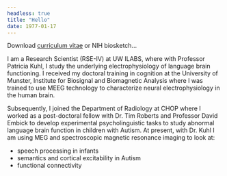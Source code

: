 ```yaml
---
headless: true
title: "Hello"
date: 1977-01-17
---
```


Download [curriculum vitae](.posts/images/resume.pdf) or NIH biosketch...

I am a Research Scientist (RSE-IV) at UW ILABS, where with Professor Patricia Kuhl, I study the underlying electrophysiology of language brain functioning. I received my doctoral training in cognition at the University of Munster, Institute for Biosignal and Biomagnetic Analysis where I was trained to use MEEG technology to characterize neural electrophysiology in the human brain.

Subsequently, I joined the Department of Radiology at CHOP where I worked as a post-doctoral fellow with Dr. Tim Roberts and Professor David Embick to develop experimental psycholinguistic tasks to study abnormal language brain function in children with Autism. At present, with Dr. Kuhl I am using MEG and spectroscopic magnetic resonance imaging to look at:

-   speech processing in infants
-   semantics and cortical excitability in Autism
-   functional connectivity
